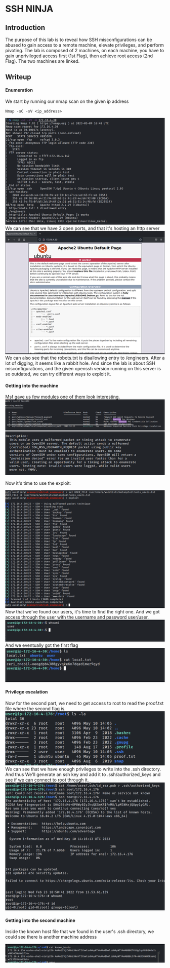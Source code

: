 # SSH NINJA

## Introduction
The purpose of this lab is to reveal how SSH misconfigurations can be abused to gain access to a remote machine, elevate privileges, and perform pivoting. The lab is composed of 2 machines, on each machine, you have to gain unprivileged access first (1st Flag), then achieve root access (2nd Flag). The two machines are linked.

## Writeup

#### Enumeration

We start by running our nmap scan on the given ip address
````
Nmap -sC -sV <ip_address>
````

<img src = "./imgs/scan.png">
We can see that we have 3 open ports, and that it's hosting an http server 
<img src = "./imgs/apache.png">
We can also see that the robots.txt is disallowing entry to /engineers.
After a lot of digging, it seems like a rabbit hole. And since the lab is about SSH misconfigurations, and the given openssh version running on this server is so outdated, we can try different ways to exploit it.

#### Getting into the machine
Msf gave us few modules one of them look interesting.
<img src = "./imgs/msploit_modules.png">
<img src = "./imgs/msploit_description.png">

Now it's time to use the exploit: 

<img src = "./imgs/msploit_bruteforce.png">
Now that we've found our users, it's time to find the right one.
And we got access through the user with the username and password user/user. 
<img src="./imgs/user_user.png">
And we eventually got the first flag 
<img src="./imgs/flag1.png">

#### Privilege escalation
Now for the second part, we need to get access to root to read the proof.txt file where the second flag is.
<img src="./imgs/root_ls.png">
We can see that we have enough privileges to write into the .ssh directory. And thus We'll generate an ssh key and add it to .ssh/authorized_keys and see if we can connect to root through it.
<img src="./imgs/pwn2.png">

#### Getting into the second machine

Inside the known host file that we found in the user's .ssh directory, we could see there is another machine address

<img src = "./imgs/known_hosts.png">
